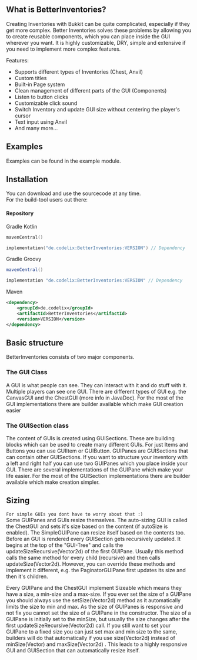 ## What is BetterInventories?
Creating Inventories with Bukkit can be quite complicated, especially if they get more complex.
Better Inventories solves these problems by allowing you to create reusable components, which
you can place inside the GUI wherever you want. It is highly customizable, DRY, simple and extensive
if you need to implement more complex features.

Features:
- Supports different types of Inventories (Chest, Anvil)
- Custom titles
- Built-in Page system
- Clean management of different parts of the GUI (Components)
- Listen to button clicks
- Customizable click sound
- Switch Inventory and update GUI size without centering the player's cursor
- Text input using Anvil
- And many more...

## Examples
Examples can be found in the example module.

## Installation
You can download and use the sourcecode at any time.<br>
For the build-tool users out there:
#### Repository
Gradle Kotlin
```kotlin
mavenCentral()
```
```kotlin
implementation("de.codelix:BetterInventories:VERSION") // Dependency
```
Gradle Groovy
```groovy
mavenCentral()
```
```groovy
implementation "de.codelix:BetterInventories:VERSION" // Dependency
```
Maven
```xml
<dependency>
    <groupId>de.codelix</groupId>
    <artifactId>BetterInventories</artifactId>
    <version>VERSION</version>
</dependency>
```

## Basic structure

BetterInventories consists of two major components.

### The GUI Class
A GUI is what people can see. They can interact with it and do stuff with it. Multiple players can see one GUI.
There are different types of GUI e.g. the CanvasGUI and the ChestGUI (more info in JavaDoc). For the most of the GUI 
implementations there are builder available which make GUI creation easier

### The GUISection class
The content of GUIs is created using GUISections. These are building blocks which can be 
used to create many different GUIs. For just Items and Buttons you can use GUIItem or 
GUIButton. GUIPanes are GUISections that can contain other GUISections. If you want to 
structure your inventory with a left and right half you can use two GUIPanes which you 
place inside your GUI. There are several implementations of the GUIPane which make 
your life easier. For the most of the GUISection implementations there are builder available 
which make creation simpler.

## Sizing
`For simple GUIs you dont have to worry about that :)`<br>
Some GUIPanes and GUIs resize themselves. The auto-sizing GUI is called the ChestGUI and 
sets it's size based on the content (if autoSize is enabled). The SimpleGUIPane can resize 
itself based on the contents too.
Before an GUI is rendered every GUISection gets recursively updated. It begins at the top 
of the "GUI-Tree" and calls the updateSizeRecursive(Vector2d) of the first GUIPane. 
Usually this method calls the same method for every child (recursive) and then calls 
updateSize(Vector2d). However, you can override these methods and implement it different, 
e.g. the PaginatorGUIPane first updates its size and then it's children.

Every GUIPane and the ChestGUI implement Sizeable which means they have a size, a 
min-size and a max-size. If you ever set the size of a GUIPane you should always use 
the setSize(Vector2d) method as it automatically limits the size to min and max. 
As the size of GUIPanes is responsive and not fix you cannot set the size of a GUIPane 
in the constructor. The size of a GUIPane is initially set to the minSize, but usually 
the size changes after the first updateSizeRecursive(Vector2d) call. If you still want 
to set your GUIPane to a fixed size you can just set max and min size to the same, 
builders will do that automatically if you use size(Vector2d) instead of minSize(Vector) 
and maxSize(Vector2d) .
This leads to a highly responsive GUI and GUISection that can automatically resize itself.
